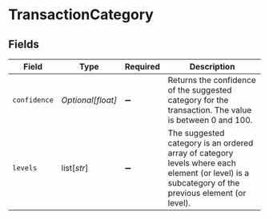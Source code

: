 # TransactionCategory


## Fields

| Field                                                                                                                                            | Type                                                                                                                                             | Required                                                                                                                                         | Description                                                                                                                                      |
| ------------------------------------------------------------------------------------------------------------------------------------------------ | ------------------------------------------------------------------------------------------------------------------------------------------------ | ------------------------------------------------------------------------------------------------------------------------------------------------ | ------------------------------------------------------------------------------------------------------------------------------------------------ |
| `confidence`                                                                                                                                     | *Optional[float]*                                                                                                                                | :heavy_minus_sign:                                                                                                                               | Returns the confidence of the suggested category for the transaction. The value is between 0 and 100.                                            |
| `levels`                                                                                                                                         | list[*str*]                                                                                                                                      | :heavy_minus_sign:                                                                                                                               | The suggested category is an ordered array of category levels where each element (or level) is a subcategory of the previous element (or level). |
